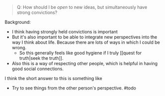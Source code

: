> Q: How should I be *open* to new ideas, but simultaneously have strong convictions?

Background: 
- I think having strongly held convictions is important
- But it's also important to be able to integrate new perspectives into the way I think about life. Because there are lots of ways in which I could be wrong.
	- So this generally feels like good hygiene if I truly [[quest for truth|seek the truth]].
- Also this is a way of respecting other people, which is helpful in having good social connections.

I think the short answer to this is something like
- Try to see things from the other person's perspective. 
#todo